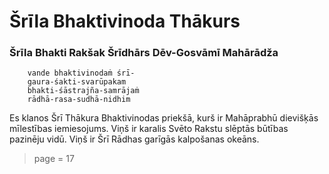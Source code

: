 # Šrīla Bhaktivinoda Thākurs

### Šrīla Bhakti Rakšak Šrīdhārs Dēv-Gosvāmī Mahārādža

        vande bhaktivinodaṁ śrī-
        gaura-śakti-svarūpakam
        bhakti-śāstrajña-samrājaṁ
        rādhā-rasa-sudhā-nidhim

Es klanos Šrī Thākura Bhaktivinodas priekšā, kurš ir Mahāprabhū dievišķās mīlestības iemiesojums. Viņš ir karalis Svēto Rakstu slēptās būtības pazinēju vidū. Viņš ir Šrī Rādhas garīgās kalpošanas okeāns.


> page = 17
